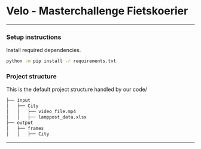 # Velo - Masterchallenge Fietskoerier
___

### Setup instructions

Install required dependencies.
```bash
python -m pip install -r requirements.txt
```

### Project structure

This is the default project structure handled by our code/
```bash
├── input
│   ├── City
│   │   ├── video_file.mp4
│   │   ├── lamppost_data.xlsx
├── output
│   ├── frames
│   │   ├── City
```
___
